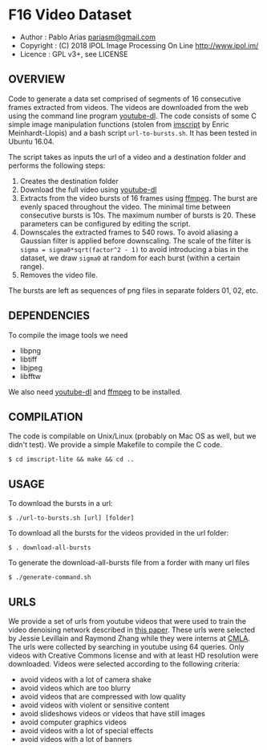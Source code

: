 F16 Video Dataset
=================

* Author    : Pablo Arias <pariasm@gmail.com>
* Copyright : (C) 2018 IPOL Image Processing On Line http://www.ipol.im/
* Licence   : GPL v3+, see LICENSE

OVERVIEW
--------

Code to generate a data set comprised of segments of 16 consecutive frames
extracted from videos. The videos are downloaded from the web using the 
command line program [youtube-dl](https://rg3.github.io/youtube-dl/). The code
consists of some C simple image manipulation functions (stolen 
from [imscript](https://github.com/mnhrdt/imscript) by Enric Meinhardt-Llopis)
and a bash script `url-to-bursts.sh`. It has been tested in Ubuntu 16.04.

The script takes as inputs the url of a video and a destination folder and
performs the following steps:

1. Creates the destination folder
2. Download the full video using [youtube-dl](https://rg3.github.io/youtube-dl/)
3. Extracts from the video bursts of 16 frames using
	[ffmpeg](https://ffmpeg.org/). The burst are evenly spaced throughout the
	video. The minimal time between consecutive bursts is 10s. The maximum
	number of bursts is 20.  These parameters can be configured by editing the
	script.
3. Downscales the extracted frames to 540 rows. To avoid aliasing a Gaussian filter
   is applied before downscaling. The scale of the filter is
	```sigma = sigma0*sqrt(factor^2 - 1)```
	to avoid introducing a bias in the dataset, we draw `sigma0` at random for each
	burst (within a certain range).
4. Removes the video file.

The bursts are left as sequences of png files in separate folders 01, 02, etc.

DEPENDENCIES
------------

To compile the image tools we need
- libpng
- libtiff
- libjpeg
- libfftw

We also need [youtube-dl](https://rg3.github.io/youtube-dl/) and
[ffmpeg](https://ffmpeg.org/) to be installed.


COMPILATION
-----------

The code is compilable on Unix/Linux (probably on Mac OS as well, but we didn't test). 
We provide a simple Makefile to compile the C code.
```
$ cd imscript-lite && make && cd ..
```

USAGE
-----

To download the bursts in a url:

```$ ./url-to-bursts.sh [url] [folder]```

To download all the bursts for the videos provided in the url folder:

```$ . download-all-bursts```

To generate the download-all-bursts file from a forder with many url files

```$ ./generate-command.sh```

URLS
----

We provide a set of urls from youtube videos that were used to train 
the video denoising network described in [this paper](https://arxiv.org/abs/1811.12758).
These urls were selected by Jessie Levillain and Raymond Zhang while they were 
interns at [CMLA](http://cmla.ens-paris-saclay.fr). The urls were collected by
searching in youtube using 64 queries. Only videos with Creative Commons license and
with at least HD resolution were downloaded. Videos were selected according to the
following criteria:
- avoid videos with a lot of camera shake
- avoid videos which are too blurry
- avoid videos that are compressed with low quality
- avoid videos with violent or sensitive content
- avoid slideshows videos or videos that have still images
- avoid computer graphics videos
- avoid videos with a lot of special effects
- avoid videos with a lot of banners

